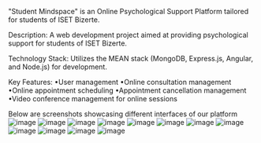 "Student Mindspace" is an Online Psychological Support Platform tailored for students of ISET Bizerte. 

Description: 
A web development project aimed at providing psychological support for students of ISET Bizerte.

Technology Stack:
Utilizes the MEAN stack (MongoDB, Express.js, Angular, and Node.js) for development.

Key Features:
•User management
•Online consultation management
•Online appointment scheduling
•Appointment cancellation management
•Video conference management for online sessions

Below are screenshots showcasing different interfaces of our platform
![image](https://github.com/noomenehajer/Graduation-Project/assets/101140160/be4c3627-9ff8-490f-bda6-8db394ac2174)
![image](https://github.com/noomenehajer/Graduation-Project/assets/101140160/56a7d7f8-ddf7-4d97-969d-98434a8f0c2a)
![image](https://github.com/noomenehajer/Graduation-Project/assets/101140160/9da45258-0d6a-4cd0-adc8-fa0721058411)
![image](https://github.com/noomenehajer/Graduation-Project/assets/101140160/863082e4-274e-4cd8-a0fe-2f741f88d57b)
![image](https://github.com/noomenehajer/Graduation-Project/assets/101140160/3dd8bd0c-ff96-46aa-939f-7691a44eef09)
![image](https://github.com/noomenehajer/Graduation-Project/assets/101140160/40629973-e2af-4489-85f4-5c23083488a8)
![image](https://github.com/noomenehajer/Graduation-Project/assets/101140160/ebad957b-3012-4570-b87c-914a7231b0f6)
![image](https://github.com/noomenehajer/Graduation-Project/assets/101140160/9a8f15cb-0c33-4987-8670-3e010f21be49)
![image](https://github.com/noomenehajer/Graduation-Project/assets/101140160/9cfb1bb8-6643-4e67-bae9-9797882fd51a)
![image](https://github.com/noomenehajer/Graduation-Project/assets/101140160/e26696c0-2357-4b2b-8e58-180313351d70)
![image](https://github.com/noomenehajer/Graduation-Project/assets/101140160/c5f0a465-c6c9-4cdd-b96e-98b87a8e4870)
![image](https://github.com/noomenehajer/Graduation-Project/assets/101140160/8b4958fb-a692-4c59-af6d-b293cd3dee62)
